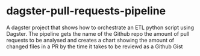 # dagster-pull-requests-pipeline
A dagster project that shows how to orchestrate an ETL python script using Dagster. The pipeline gets the name of the Github repo the amount of pull requests to be analysed and creates a chart showing the amount of changed files in a PR by the time it takes to be reviewd as a Github Gist
